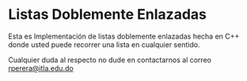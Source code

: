 # Listas Doblemente Enlazadas

Esta es Implementación de listas doblemente enlazadas hecha en C++ donde usted puede recorrer una lista en cualquier sentido.

Cualquier duda al respecto no dude en contactarnos al correo rperera@itla.edu.do
